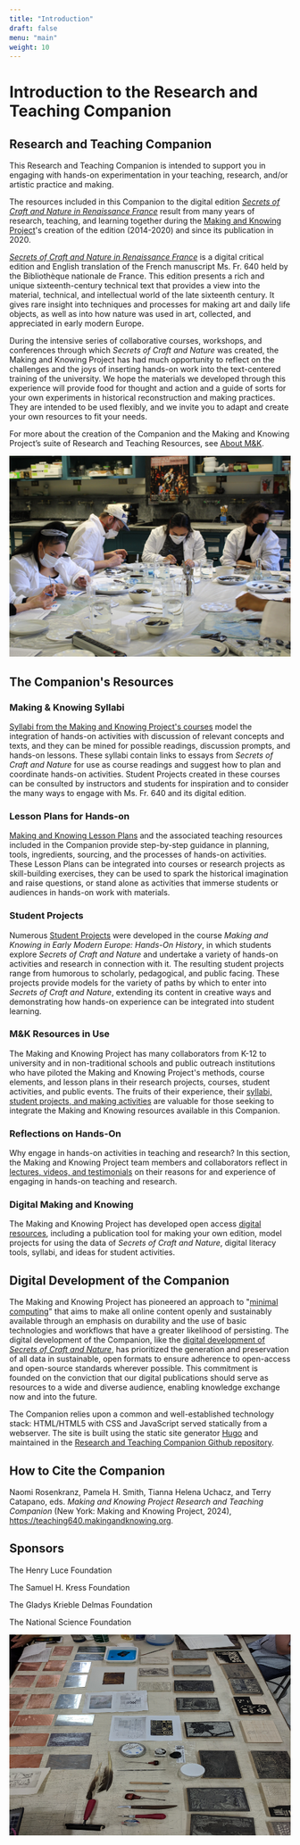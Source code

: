```yaml
---
title: "Introduction"
draft: false
menu: "main"
weight: 10
---
```


# Introduction to the Research and Teaching Companion
## Research and Teaching Companion
This Research and Teaching Companion is intended to support you in engaging with hands-on experimentation in your teaching, research, and/or artistic practice and making.

The resources included in this Companion to the digital edition [*Secrets of Craft and Nature in Renaissance France*](https://edition640.makingandknowing.org/#/) result from many years of research, teaching, and learning together during the [Making and Knowing Project](https://www.makingandknowing.org/)'s creation of the edition (2014-2020) and since its publication in 2020. 

[*Secrets of Craft and Nature in Renaissance France*](https://edition640.makingandknowing.org/#/) is a digital critical edition and English translation of the French manuscript Ms. Fr. 640 held by the Bibliothèque nationale de France. This edition presents a rich and unique sixteenth-century technical text that provides a view into the material, technical, and intellectual world of the late sixteenth century. It gives rare insight into techniques and processes for making art and daily life objects, as well as into how nature was used in art, collected, and appreciated in early modern Europe.

During the intensive series of collaborative courses, workshops, and conferences through which *Secrets of Craft and Nature* was created, the Making and Knowing Project has had much opportunity to reflect on the challenges and the joys of inserting hands-on work into the text-centered training of the university. We hope the materials we developed through this experience will provide food for thought and action and a guide of sorts for your own experiments in historical reconstruction and making practices. They are intended to be used flexibly, and we invite you to adapt and create your own resources to fit your needs.

For more about the creation of the Companion and the Making and Knowing Project’s suite of Research and Teaching Resources, see [About M&K](/about/).

<img src="/images/sp22_azurite-session2.jpg" alt="Making and Knowing Lab azurite session" width="640" height="360"/>

## The Companion's Resources
### Making & Knowing Syllabi
[Syllabi from the Making and Knowing Project's courses](/resources/syllabi/) model the integration of hands-on activities with discussion of relevant concepts and texts, and they can be mined for possible readings, discussion prompts, and hands-on lessons. These syllabi contain links to essays from _Secrets of Craft and Nature_ for use as course readings and suggest how to plan and coordinate hands-on activities. Student Projects created in these courses can be consulted by instructors and students for inspiration and to consider the many ways to engage with Ms. Fr. 640 and its digital edition.
### Lesson Plans for Hands-on
[Making and Knowing Lesson Plans](/resources/activity-sheets/) and the associated teaching resources included in the Companion provide step-by-step guidance in planning, tools, ingredients, sourcing, and the processes of hands-on activities. These Lesson Plans can be integrated into courses or research projects as skill-building exercises, they can be used to spark the historical imagination and raise questions, or stand alone as activities that immerse students or audiences in hands-on work with materials. 
### Student Projects
Numerous [Student Projects](/resources/student-projects/) were developed in the course *Making and Knowing in Early Modern Europe: Hands-On History*, in which students explore *Secrets of Craft and Nature* and undertake a variety of hands-on activities and research in connection with it. The resulting student projects range from humorous to scholarly, pedagogical, and public facing. These projects provide models for the variety of paths by which to enter into _Secrets of Craft and Nature_, extending its content in creative ways and demonstrating how hands-on experience can be integrated into student learning.
### M&K Resources in Use
The Making and Knowing Project has many collaborators from K-12 to university and in non-traditional schools and public outreach institutions who have piloted the Making and Knowing Project's methods, course elements, and lesson plans in their research projects, courses, student activities, and public events. The fruits of their experience, their [syllabi, student projects, and making activities](/resources/case-studies/) are valuable for those seeking to integrate the Making and Knowing resources available in this Companion.
### Reflections on Hands-On
Why engage in hands-on activities in teaching and research? In this section, the Making and Knowing Project team members and collaborators reflect in [lectures, videos, and testimonials](/resources/reflection/) on their reasons for and experience of engaging in hands-on teaching and research.
### Digital Making and Knowing
The Making and Knowing Project has developed open access [digital resources](/resources/digital/), including a publication tool for making your own edition, model projects for using the data of _Secrets of Craft and Nature_, digital literacy tools, syllabi, and ideas for student activities.
## Digital Development of the Companion
The Making and Knowing Project has pioneered an approach to "[minimal computing](https://go-dh.github.io/mincomp/about/)" that aims to make all online content openly and sustainably available through an emphasis on durability and the use of basic technologies and workflows that have a greater likelihood of persisting. The digital development of the Companion, like the [digital development of _Secrets of Craft and Nature_](https://edition640.makingandknowing.org/#/content/about), has prioritized the generation and preservation of all data in sustainable, open formats to ensure adherence to open-access and open-source standards wherever possible. This commitment is founded on the conviction that our digital publications should serve as resources to a wide and diverse audience, enabling knowledge exchange now and into the future.

The Companion relies upon a common and well-established technology stack: HTML/HTML5 with CSS and JavaScript served statically from a webserver. The site is built using the static site generator [Hugo](https://gohugo.io/) and maintained in the [Research and Teaching Companion Github repository](https://cu-mkp.github.io/research-teaching-companion/).
## How to Cite the Companion
Naomi Rosenkranz, Pamela H. Smith, Tianna Helena Uchacz, and Terry Catapano, eds. _Making and Knowing Project Research and Teaching Companion_ (New York: Making and Knowing Project, 2024), https://teaching640.makingandknowing.org.
## Sponsors 
The Henry Luce Foundation

The Samuel H. Kress Foundation

The Gladys Krieble Delmas Foundation

The National Science Foundation

<img src="/images/2018_printmaking_for-webpages.jpg" alt="Making and Knowing Lab printmaking" width="640" height="360"/>

